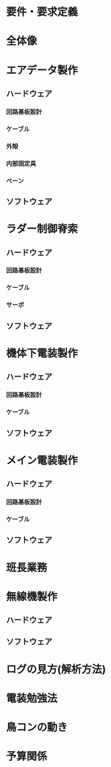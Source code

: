 # 要件・要求定義
# 全体像
# エアデータ製作
## ハードウェア
### 回路基板設計
### ケーブル
### 外殻
### 内部固定具
### ベーン
## ソフトウェア
# ラダー制御脊索
## ハードウェア
### 回路基板設計
### ケーブル
### サーボ
## ソフトウェア
# 機体下電装製作
## ハードウェア
### 回路基板設計
### ケーブル
## ソフトウェア
# メイン電装製作
## ハードウェア
### 回路基板設計
### ケーブル
## ソフトウェア
# 班長業務
# 無線機製作
## ハードウェア
## ソフトウェア
# ログの見方(解析方法)
# 電装勉強法
# 鳥コンの動き
# 予算関係
